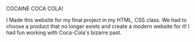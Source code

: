 COCAINE COCA COLA!

I Made this website for my final project in my HTML, CSS class. We had to choose a product
that no longer exists and create a modern website for it! I had fun working with Coca-Cola's bizarre past.
